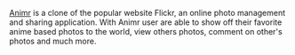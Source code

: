 [Animr](http://fullstack-animr.herokuapp.com/#/) is a clone of the popular website Flickr, an online photo management and sharing application. With Animr user are able to show off their favorite anime based photos to the world, view others photos, comment on other's photos and much more.


